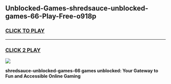 
## Unblocked-Games-shredsauce-unblocked-games-66-Play-Free-o918p
<h3>
<a href="https://premium76.site?title=shredsauce-unblocked-games-66&ref=22A">CLICK TO PLAY</a></h3>
<hr>

<h3>
<a href="https://premium76.site?title=shredsauce-unblocked-games-66&ref=22A">CLICK 2 PLAY</a>
  
</h3>

<a href="https://premium76.site?title=shredsauce-unblocked-games-66&ref=22A"><img src="https://clearcache.store/games.png"></a>


**shredsauce-unblocked-games-66 games unblocked: Your Gateway to Fun and Accessible Online Gaming**
